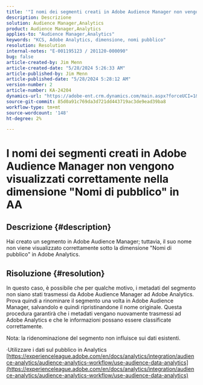 ```yaml
---
title: '"I nomi dei segmenti creati in Adobe Audience Manager non vengono visualizzati correttamente nella dimensione "Nomi di pubblico" di AA"'
description: Descrizione
solution: Audience Manager,Analytics
product: Audience Manager,Analytics
applies-to: "Audience Manager,Analytics"
keywords: "KCS, Adobe Analytics, dimensione, nomi pubblico"
resolution: Resolution
internal-notes: "E-001195123 / 201120-000090"
bug: false
article-created-by: Jim Menn
article-created-date: "5/28/2024 5:26:33 AM"
article-published-by: Jim Menn
article-published-date: "5/28/2024 5:28:12 AM"
version-number: 2
article-number: KA-24204
dynamics-url: "https://adobe-ent.crm.dynamics.com/main.aspx?forceUCI=1&pagetype=entityrecord&etn=knowledgearticle&id=fe95c5d6-b21c-ef11-840b-6045bd006268"
source-git-commit: 85d0a91c769da3d721dd443719ac3de9ead39ba8
workflow-type: tm+mt
source-wordcount: '148'
ht-degree: 2%

---
```


# I nomi dei segmenti creati in Adobe Audience Manager non vengono visualizzati correttamente nella dimensione &quot;Nomi di pubblico&quot; in AA

## Descrizione {#description}

Hai creato un segmento in Adobe Audience Manager; tuttavia, il suo nome non viene visualizzato correttamente sotto la dimensione &quot;Nomi di pubblico&quot; in Adobe Analytics.

## Risoluzione {#resolution}


In questo caso, è possibile che per qualche motivo, i metadati del segmento non siano stati trasmessi da Adobe Audience Manager ad Adobe Analytics. Prova quindi a rinominare il segmento una volta in Adobe Audience Manager, salvandolo e quindi ripristinandone il nome originale. Questa procedura garantirà che i metadati vengano nuovamente trasmessi ad Adobe Analytics e che le informazioni possano essere classificate correttamente.

Nota: la ridenominazione del segmento non influisce sui dati esistenti.

·Utilizzare i dati sul pubblico in Analytics
[https://experienceleague.adobe.com/en/docs/analytics/integration/audience-analytics/audience-analytics-workflow/use-audience-data-analytics](https://experienceleague.adobe.com/en/docs/analytics/integration/audience-analytics/audience-analytics-workflow/use-audience-data-analytics)
